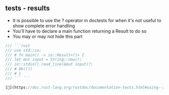 ## tests - results

* It is possible to use the ? operator in doctests for when it's not useful to show complete error handling
* You'll have to declare a main function returning a Result to do so
* You may or may not hide this part

```rust
/// ```rust
/// use std::io;
/// # fn main() -> io::Result<()> {
/// let mut input = String::new();
/// io::stdin().read_line(&mut input)?;
/// # Ok(())
/// # }
/// ``` ```

[📒](https://doc.rust-lang.org/rustdoc/documentation-tests.html#using--in-doc-tests)